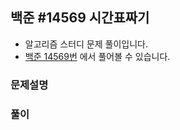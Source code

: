 ## 백준 #14569 시간표짜기

- 알고리즘 스터디 문제 풀이입니다.
- [백준 14569번](https://www.acmicpc.net/problem/14569) 에서 풀어볼 수 있습니다.

### 문제설명

### 풀이
